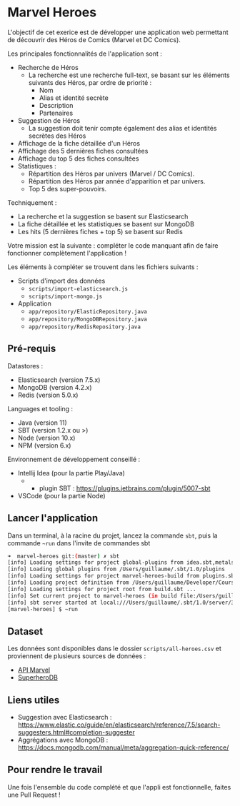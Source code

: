# Marvel Heroes

L'objectif de cet exerice est de développer une application web permettant de découvrir des Héros de Comics (Marvel et DC Comics).

Les principales fonctionnalités de l'application sont : 
* Recherche de Héros
  * La recherche est une recherche full-text, se basant sur les éléments suivants des Héros, par ordre de priorité :
    * Nom
    * Alias et identité secrète
    * Description
    * Partenaires
* Suggestion de Héros
  * La suggestion doit tenir compte également des alias et identités secrètes des Héros
* Affichage de la fiche détaillée d'un Héros
* Affichage des 5 dernières fiches consultées
* Affichage du top 5 des fiches consultées
* Statistiques :
  * Répartition des Héros par univers (Marvel / DC Comics).
  * Répartition des Héros par année d'apparition et par univers.
  * Top 5 des super-pouvoirs.

Techniquement : 
* La recherche et la suggestion se basent sur Elasticsearch
* La fiche détaillée et les statistiques se basent sur MongoDB
* Les hits (5 dernières fiches + top 5) se basent sur Redis

Votre mission est la suivante : compléter le code manquant afin de faire fonctionner complètement l'application !

Les éléments à compléter se trouvent dans les fichiers suivants : 
* Scripts d'import des données
  * `scripts/import-elasticsearch.js`
  * `scripts/import-mongo.js`
* Application
  * `app/repository/ElasticRepository.java`
  * `app/repository/MongoDBRepository.java`
  * `app/repository/RedisRepository.java`


## Pré-requis

Datastores : 
* Elasticsearch (version 7.5.x)
* MongoDB (version 4.2.x)
* Redis (version 5.0.x)

Languages et tooling :
* Java (version 11)
* SBT (version 1.2.x ou >)
* Node (version 10.x)
* NPM (version 6.x)

Environnement de développement conseillé :
* Intellij Idea (pour la partie Play/Java)
  * + plugin SBT : https://plugins.jetbrains.com/plugin/5007-sbt
* VSCode (pour la partie Node)

## Lancer l'application

Dans un terminal, à la racine du projet, lancez la commande `sbt`, puis la commande `~run` dans l'invite de commandes sbt
```bash
➜  marvel-heroes git:(master) ✗ sbt
[info] Loading settings for project global-plugins from idea.sbt,metals.sbt ...
[info] Loading global plugins from /Users/guillaume/.sbt/1.0/plugins
[info] Loading settings for project marvel-heroes-build from plugins.sbt ...
[info] Loading project definition from /Users/guillaume/Developer/Cours/marvel-heroes/project
[info] Loading settings for project root from build.sbt ...
[info] Set current project to marvel-heroes (in build file:/Users/guillaume/Developer/Cours/marvel-heroes/)
[info] sbt server started at local:///Users/guillaume/.sbt/1.0/server/3dde21270dd620b18561/sock
[marvel-heroes] $ ~run
```




## Dataset

Les données sont disponibles dans le dossier `scripts/all-heroes.csv` et proviennent de plusieurs sources de données : 
* [API Marvel](https://developer.marvel.com/)
* [SuperheroDB](https://www.superherodb.com/)


## Liens utiles
* Suggestion avec Elasticsearch : https://www.elastic.co/guide/en/elasticsearch/reference/7.5/search-suggesters.html#completion-suggester
* Aggrégations avec MongoDB : https://docs.mongodb.com/manual/meta/aggregation-quick-reference/


## Pour rendre le travail

Une fois l'ensemble du code complété et que l'appli est fonctionnelle, faites une Pull Request !
